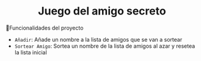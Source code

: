 <h1 align="center"> Juego del amigo secreto </h1>

:hammer:Funcionalidades del proyecto

- `Añadir`: Añade un nombre a la lista de amigos que se van a sortear 
- `Sortear Amigo`: Sortea un nombre de la lista de amigos al azar y resetea la lista inicial
